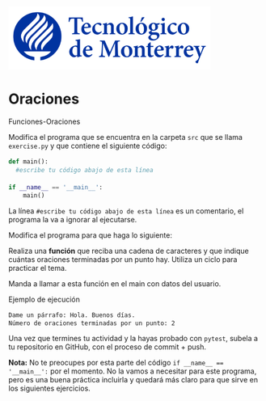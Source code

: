 ![Tec de Monterrey](../../images/logotecmty.png)
# Oraciones
Funciones-Oraciones

Modifica el programa que se encuentra en la carpeta `src` que se llama `exercise.py` y que contiene el siguiente código:

```python
def main():
  #escribe tu código abajo de esta línea

if __name__ == '__main__':
    main()
```

La línea `#escribe tu código abajo de esta línea` es un comentario, el programa la va a ignorar al ejecutarse.

Modifica el programa para que haga lo siguiente:

Realiza una **función** que reciba una cadena de caracteres y que indique cuántas oraciones terminadas por un punto hay. Utiliza un ciclo para practicar el tema.

Manda a llamar a esta función en el main con datos del usuario. 

Ejemplo de ejecución

```
Dame un párrafo: Hola. Buenos días.
Número de oraciones terminadas por un punto: 2
```

Una vez que termines tu actividad y la hayas probado con `pytest`, subela a tu repositorio en GitHub, con el proceso de commit + push.

**Nota:** No te preocupes por esta parte del código `if __name__ == '__main__':` por el momento. No la vamos a necesitar para este programa, pero es una buena práctica incluirla y quedará más claro para que sirve en los siguientes ejercicios.

[//]: # (Autor: Gil Huesca - ghjuarez at tec.mx)